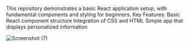 This repository demonstrates a basic React application setup, with fundamental components and styling for beginners.
Key Features:
Basic React component structure
Integration of CSS and HTML
Simple app that displays personalized information

![Screenshot (7)](https://github.com/MahalakshmiMohan21/reactapp/assets/147132248/63f853e0-badc-46af-b053-2d19ef0bd68d)

